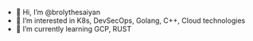 - 👋 Hi, I’m @brolythesaiyan
- 👀 I’m interested in K8s, DevSecOps, Golang, C++, Cloud technologies
- 🌱 I’m currently learning GCP, RUST

<!---
brolythesaiyan/brolythesaiyan is a ✨ special ✨ repository because its `README.md` (this file) appears on your GitHub profile.
You can click the Preview link to take a look at your changes.
--->
